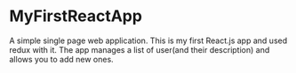 # MyFirstReactApp
A simple single page web application. This is my first React.js app and used redux with it. The app manages a list of user(and their description) and allows you to add new ones.
